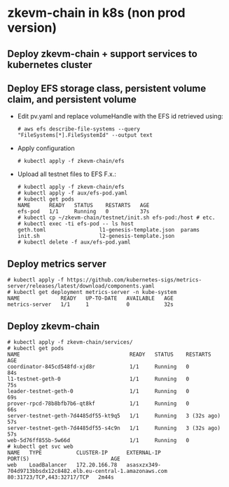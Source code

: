# zkevm-chain in k8s (non prod version)
## Deploy zkevm-chain + support services to kubernetes cluster

## Deploy EFS storage class, persistent volume claim, and persistent volume
   - Edit pv.yaml and replace volumeHandle with the EFS id retrieved using:
     ```
     # aws efs describe-file-systems --query "FileSystems[*].FileSystemId" --output text
     ```
   - Apply configuration
     ```
     # kubectl apply -f zkevm-chain/efs
     ```
   - Upload all testnet files to EFS
     F.x.:
     ```
     # kubectl apply -f zkevm-chain/efs
     # kubectl apply -f aux/efs-pod.yaml
     # kubectl get pods
     NAME      READY   STATUS    RESTARTS   AGE
     efs-pod   1/1     Running   0          37s
     # kubectl cp ~/zkevm-chain/testnet/init.sh efs-pod:/host # etc.
     # kubectl exec -ti efs-pod -- ls host
     geth.toml                 l1-genesis-template.json  params
     init.sh                   l2-genesis-template.json
     # kubectl delete -f aux/efs-pod.yaml
     ```
     
## Deploy metrics server
   ```
   # kubectl apply -f https://github.com/kubernetes-sigs/metrics-server/releases/latest/download/components.yaml
   # kubectl get deployment metrics-server -n kube-system
   NAME             READY   UP-TO-DATE   AVAILABLE   AGE
   metrics-server   1/1     1            0           32s
   ```

## Deploy zkevm-chain
   ```
   # kubectl apply -f zkevm-chain/services/
   # kubectl get pods
   NAME                                   READY   STATUS    RESTARTS      AGE
   coordinator-845cd548fd-xjd8r           1/1     Running   0             84s
   l1-testnet-geth-0                      1/1     Running   0             75s
   leader-testnet-geth-0                  1/1     Running   0             69s
   prover-rpcd-78b8bfb7b6-qt8kf           1/1     Running   0             66s
   server-testnet-geth-7d4485df55-kt9q5   1/1     Running   3 (32s ago)   57s
   server-testnet-geth-7d4485df55-s4c9n   1/1     Running   3 (32s ago)   57s
   web-5d76ff855b-5w66d                   1/1     Running   0  
   # kubectl get svc web
   NAME   TYPE           CLUSTER-IP      EXTERNAL-IP                                                                        PORT(S)                          AGE
   web    LoadBalancer   172.20.166.78   asasxzx349-704d9713bbsdx12c8482.elb.eu-central-1.amazonaws.com   80:31723/TCP,443:32717/TCP   2m44s
   ```

